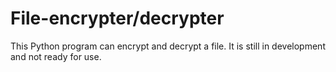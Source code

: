 # File-encrypter/decrypter

This Python program can encrypt and decrypt a file. It is still in development and not ready for use.
